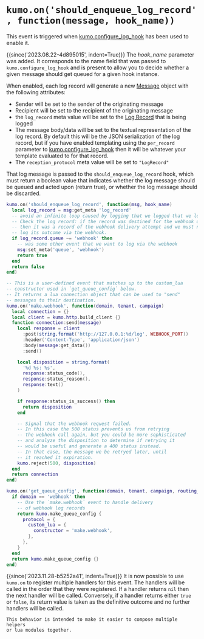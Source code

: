 # `kumo.on('should_enqueue_log_record', function(message, hook_name))`

This event is triggered when
[kumo.configure_log_hook](../kumo/configure_log_hook.md) has been used to
enable it.

{{since('2023.08.22-4d895015', indent=True)}}
    The *hook_name* parameter was added. It corresponds to the name field
    that was passed to `kumo.configure_log_hook` and is present to allow
    you to decide whether a given message should get queued for a given
    hook instance.

When enabled, each log record will generate a new
[Message](../message/index.md) object with the following attributes:

* Sender will be set to the sender of the originating message
* Recipient will be set to the recipient of the originating message
* the `log_record` meta value will be set to the
  [Log Record](../log_record.md) that is being logged
* The message body/data will be set to the textual representation of the log
  record. By default this will be the JSON serialization of the log record, but
  if you have enabled templating using the `per_record` parameter to
  [kumo.configure_log_hook](../kumo/configure_log_hook.md) then it will be
  whatever your template evaluated to for that record.
* The `reception_protocol` meta value will be set to `"LogRecord"`

That log message is passed to the `should_enqueue_log_record` hook, which must return
a boolean value that indicates whether the log message should be queued and acted upon
(return true), or whether the log message should be discarded.

```lua
kumo.on('should_enqueue_log_record', function(msg, hook_name)
  local log_record = msg:get_meta 'log_record'
  -- avoid an infinite loop caused by logging that we logged that we logged...
  -- Check the log record: if the record was destined for the webhook queue
  -- then it was a record of the webhook delivery attempt and we must not
  -- log its outcome via the webhook.
  if log_record.queue ~= 'webhook' then
    -- was some other event that we want to log via the webhook
    msg:set_meta('queue', 'webhook')
    return true
  end
  return false
end)

-- This is a user-defined event that matches up to the custom_lua
-- constructor used in `get_queue_config` below.
-- It returns a lua connection object that can be used to "send"
-- messages to their destination.
kumo.on('make.webhook', function(domain, tenant, campaign)
  local connection = {}
  local client = kumo.http.build_client {}
  function connection:send(message)
    local response = client
      :post(string.format('http://127.0.0.1:%d/log', WEBHOOK_PORT))
      :header('Content-Type', 'application/json')
      :body(message:get_data())
      :send()

    local disposition = string.format(
      '%d %s: %s',
      response:status_code(),
      response:status_reason(),
      response:text()
    )

    if response:status_is_success() then
      return disposition
    end

    -- Signal that the webhook request failed.
    -- In this case the 500 status prevents us from retrying
    -- the webhook call again, but you could be more sophisticated
    -- and analyze the disposition to determine if retrying it
    -- would be useful and generate a 400 status instead.
    -- In that case, the message we be retryed later, until
    -- it reached it expiration.
    kumo.reject(500, disposition)
  end
  return connection
end)

kumo.on('get_queue_config', function(domain, tenant, campaign, routing_domain)
  if domain == 'webhook' then
    -- Use the `make.webhook` event to handle delivery
    -- of webhook log records
    return kumo.make_queue_config {
      protocol = {
        custom_lua = {
          constructor = 'make.webhook',
        },
      },
    }
  end
  return kumo.make_queue_config {}
end)
```

{{since('2023.11.28-b5252a41', indent=True)}}
    It is now possible to use `kumo.on` to register multiple handlers for
    this event.  The handlers will be called in the order that they were
    registered.  If a handler returns `nil` then the next handler will be
    called. Conversely, if a handler returns either `true` or `false`,
    its return value is taken as the definitive outcome and no further handlers
    will be called.

    This behavior is intended to make it easier to compose multiple helpers
    or lua modules together.
